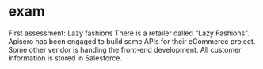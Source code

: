 # exam
First assessment: Lazy fashions
There is a retailer called “Lazy Fashions”. Apisero has been engaged to build some APIs for their eCommerce project. Some other vendor is handing the front-end development. All customer information is stored in Salesforce.

